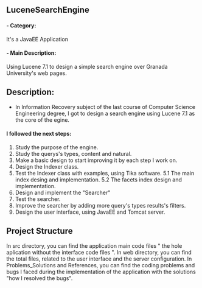 ## LuceneSearchEngine
  #### - Category: 
  It's a JavaEE Application
  #### - Main Description:
  Using Lucene 7.1 to design a simple search engine over Granada University's web pages.

## Description:
- In Information Recovery subject of the last course of Computer Science Engineering degree, I got to design a search engine using 
  Lucene 7.1 as the core of the egine. 

#### I followed the next steps:
  1. Study the purpose of the engine.
  2. Study the querys's types, content and natural.
  3. Make a basic design to start improving it by each step I work on.
  4. Design the Indexer class.
  5. Test the Indexer class with examples, using Tika software.
     5.1 The main index desing and implementation.
     5.2 The facets index design and implementation.
  6. Design and implement the "Searcher" 
  7. Test the searcher.
  8. Improve the searcher by adding more query's types results's filters.
  9. Design the user interface, using JavaEE and Tomcat server.
  
 
## Project Structure
In src directory, you can find the application main code files " the hole aplication without the interface code files ".
In web directory, you can find the total files, related to the user interface and the server configuration.
In Problems_Solutions and References, you can find the coding problems and bugs I faced during the implementation of the application with the solutions "how I resolved the bugs".
